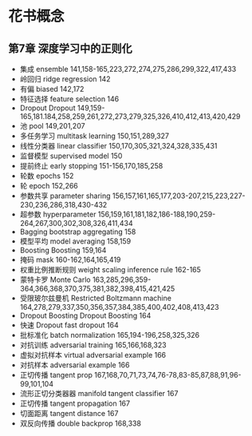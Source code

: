 # 花书概念
## 第7章 深度学习中的正则化
 - 集成 ensemble 141,158-165,223,272,274,275,286,299,322,417,433
 - 岭回归 ridge regression 142
 - 有偏 biased 142,172
 - 特征选择 feature selection 146
 - Dropout Dropout 149,159-165,181.184,258,259,261,272,273,279,325,326,410,412,413,420,429
 - 池 pool 149,201,207
 - 多任务学习 multitask learning 150,151,289,327
 - 线性分类器 linear classifier 150,170,305,321,324,328,335,431
 - 监督模型 supervised model 150
 - 提前终止 early stopping 151-156,170,185,258
 - 轮数 epochs 152
 - 轮 epoch 152,266
 - 参数共享 parameter sharing 156,157,161,165,177,203-207,215,223,227-230,236,286,318,430-432
 - 超参数 hyperparameter 156,159,161,181,182,186-188,190,259-264,267,300,302,308,326,411,434
 - Bagging bootstrap aggregating 158
 - 模型平均 model averaging 158,159
 - Boosting Boosting 159,164
 - 掩码 mask 160-162,164,165,419
 - 权重比例推断规则 weight scaling inference rule 162-165
 - 蒙特卡罗 Monte Carlo 163,285,296,359-364,366,368,370,375,381,382,398,415,421,425
 - 受限玻尔兹曼机 Restricted Boltzmann machine 164,278,279,337,350,356,357,384,385,400,402,408,413,423
 - Dropout Boosting Dropout Boosting 164
 - 快速 Dropout fast dropout 164
 - 批标准化 batch normalization 165,194-196,258,325,326
 - 对抗训练 adversarial training 165,166,168,323
 - 虚拟对抗样本 virtual adversarial example 166
 - 对抗样本 adversarial example 166
 - 正切传播 tangent prop 167,168,70,71,73,74,76-78,83-85,87,88,91,96-99,101,104
 - 流形正切分类器器 manifold tangent classifier 167
 - 正切传播 tangent propagation 167
 - 切面距离 tangent distance 167
 - 双反向传播 double backprop 168,338